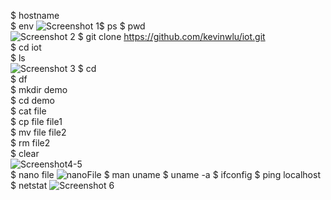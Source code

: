 $ hostname   
$ env
![Screenshot 1](https://user-images.githubusercontent.com/78380289/154305406-6984cc6c-6e8a-4a1f-93c9-315137fd07ed.jpg)$ ps
$ pwd   
![Screenshot 2](https://user-images.githubusercontent.com/78380289/154305611-6b23c7cd-a37c-44e3-b74a-bc1eec7678d3.jpg)
$ git clone https://github.com/kevinwlu/iot.git   
$ cd iot   
$ ls   
![Screenshot 3](https://user-images.githubusercontent.com/78380289/154306323-371c4ef0-4c3b-4552-89e4-2d851e9735a3.jpg)
$ cd   
$ df   
$ mkdir demo   
$ cd demo   
$ cat file   
$ cp file file1   
$ mv file file2   
$ rm file2   
$ clear         
![Screenshot4-5](https://user-images.githubusercontent.com/78380289/154306360-9e503e5d-9125-429a-bb62-4a4ea4c862a8.jpg)       
$ nano file
![nanoFile](https://user-images.githubusercontent.com/78380289/154305683-acec2be5-2819-4f0f-99ca-92333fbcc3fe.png)
$ man uname
$ uname -a
$ ifconfig
$ ping localhost
$ netstat
![Screenshot 6](https://user-images.githubusercontent.com/78380289/154306375-ede8d85f-81fb-4fbc-97aa-ba197c644f7e.jpg)
